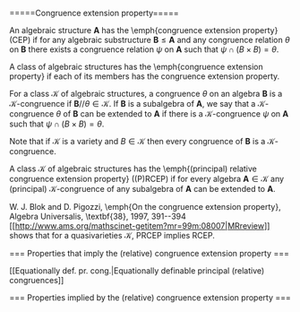 =====Congruence extension property=====

An algebraic structure $\mathbf{A}$ has the \emph{congruence extension property} (CEP) if for any
algebraic substructure $\mathbf{B}\le\mathbf{A}$ and
any congruence relation $\theta$ on $\mathbf{B}$ there exists a congruence relation $\psi$ on $\mathbf{A}$
such that $\psi\cap(B\times B)=\theta$. 

A class of algebraic structures has the \emph{congruence extension property} if each of its members has the congruence extension
property.

For a class $\mathcal{K}$ of algebraic structures, a congruence $\theta$ on an algebra $\mathbf{B}$ is a $\mathcal{K}$-congruence
if $\mathbf{B}//\theta\in\mathcal{K}$. If $\mathbf{B}$ is a subalgebra of $\mathbf{A}$, we say that a $\mathcal{K}$-congruence
$\theta$ of $\mathbf{B}$ can be extended to $\mathbf{A}$ if there is a $\mathcal{K}$-congruence $\psi$ on $\mathbf{A}$ such that
$\psi\cap(B\times B)=\theta$. 

Note that if $\mathcal{K}$ is a variety and $B\in\mathcal{K}$ then every congruence of $\mathbf{B}$ is a $\mathcal{K}$-congruence.

A class $\mathcal{K}$ of algebraic structures has the \emph{(principal) relative congruence extension property} ((P)RCEP) if for every algebra 
$\mathbf{A}\in\mathcal{K}$ any (principal) $\mathcal{K}$-congruence
of any subalgebra of $\mathbf{A}$ can be extended to $\mathbf{A}$.

W. J. Blok and D. Pigozzi, \emph{On the congruence extension property}, Algebra Universalis, \textbf{38}, 1997, 
391--394 [[http://www.ams.org/mathscinet-getitem?mr=99m:08007|MRreview]] shows that for a quasivarieties $\mathcal{K}$, PRCEP implies RCEP.

=== Properties that imply the (relative) congruence extension property ===

[[Equationally def. pr. cong.|Equationally definable principal (relative) congruences]]

=== Properties implied by the (relative) congruence extension property ===

